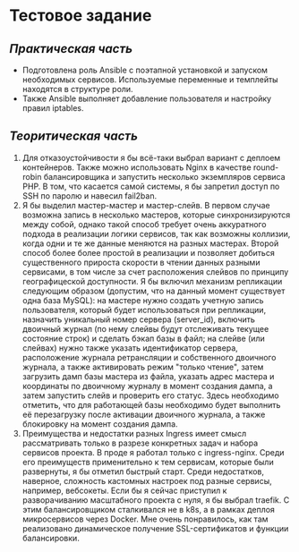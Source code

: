 # Тестовое задание

## *Практическая часть*

 - Подготовлена роль Ansible с поэтапной установкой и запуском необходимых сервисов. Используемые переменные и темплейты находятся в структуре роли.
 - Также Ansible выполняет добавление пользователя и настройку правил iptables.

## *Теоритическая часть*

1. Для отказоустойчивости я бы всё-таки выбрал вариант с деплоем контейнеров. Также можно использовать Nginx в качестве round-robin балансировщика и запустить несколько экземпляров сервиса PHP. В том, что касается самой системы, я бы запретил доступ по SSH по паролю и навесил fail2ban.
2. Я бы выделил мастер-мастер и мастер-слейв. В первом случае возможна запись в несколько мастеров, которые синхронизируются между собой, однако такой способ требует очень аккуратного подхода в реализации логики сервисов, так как возможны коллизии, когда одни и те же данные меняются на разных мастерах. Второй способ более более простой в реализации и позволяет добиться существенного прироста скорости в чтении данных разными сервисами, в том числе за счет расположения слейвов по принципу географицеской доступности. Я бы включил механизм репликации следующим образом (допустим, что на данный момент существует одна база MySQL): на мастере нужно создать учетную запись пользователя, который будет использоваться при репликации, назначить уникальный номер сервера (server_id), включить двоичный журнал (по нему слейвы будут отслеживать текущее состояние строк) и сделать бэкап базы в файл; на слейве (или слейвах) нужно также указать идентификатор сервера, расположение журнала ретрансляции и собственного двоичного журнала, а также активировать режим "только чтение", затем загрузить дамп базы мастера из файла, указать адрес мастера и координаты по двоичному журналу в момент создания дампа, а затем запустить слейв и проверить его статус. Здесь необходимо отметить, что для работающей базы необходимо будет выполнить её перезагрузку после активации двоичного журнала, а также блокировку на момент создания дампа.
3. Преимущества и недостатки разных Ingress имеет смысл рассматривать только в разрезе конкретных задач и набора сервисов проекта. В проде я работал только с ingress-nginx. Среди его преимуществ применительно к тем сервисам, которые были развернуты, я бы отметил быстрый старт. Среди недостатков, наверное, сложность кастомных настроек под разные сервисы, например, вебсокеты. Если бы я сейчас приступил к разворачиванию масштабного проекта с нуля, я бы выбрал traefik. С этим балансировщиком сталкивался не в k8s, а в рамках деплоя микросервисов через Docker. Мне очень понравилось, как там реализовано динамическое получение SSL-сертификатов и функции балансировки.




